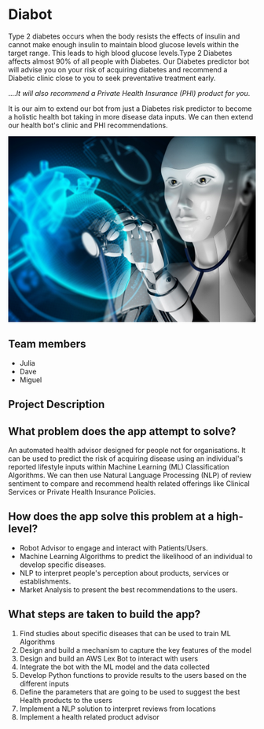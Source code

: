 # Diabot

Type 2 diabetes occurs when the body resists the effects of insulin and cannot make enough insulin to maintain blood glucose levels within the target range. This leads to high blood glucose levels.Type 2 Diabetes affects almost 90% of all people with Diabetes. Our Diabetes predictor bot will advise you on your risk of acquiring diabetes and recommend a Diabetic clinic close to you to seek preventative treatment early. 

....*It will also recommend a Private Health Insurance (PHI) product for you*.

It is our aim to extend our bot from just a Diabetes risk predictor to become a holistic health bot taking in more disease data inputs. We can then extend our health bot's clinic and PHI recommendations.

![couple](Images/robotdoctor.jpg)

## Team members

- Julia 
- Dave
- Miguel

## Project Description

## What problem does the app attempt to solve?

An automated health advisor designed for people not for organisations. It can be used to predict the risk of acquiring disease using an individual's reported lifestyle inputs within Machine Learning (ML) Classification Algorithms. We can then use Natural Language Processing (NLP) of review sentiment to compare and recommend health related offerings like Clinical Services or Private Health Insurance Policies.

## How does the app solve this problem at a high-level?

- Robot Advisor to engage and interact with Patients/Users.
- Machine Learning Algorithms to predict the likelihood of an individual to develop specific diseases.
- NLP to interpret people's perception about products, services or establishments.
- Market Analysis to present the best recommendations to the users.

## What steps are taken to build the app?

1. Find studies about specific diseases that can be used to train ML Algorithms
2. Design and build a mechanism to capture the key features of the model
3. Design and build an AWS Lex Bot to interact with users
4. Integrate the bot with the ML model and the data collected
5. Develop Python functions to provide results to the users based on the different inputs
6. Define the parameters that are going to be used to suggest the best Health products to the users
7. Implement a NLP solution to interpret reviews from locations
8. Implement a health related product advisor

<!-- To be included later

## Show the app running and solving the problem, as outlined in your narrative

## Discuss any features you'd like to add in an update to your app

## Presentation

## Additional Material

-->
